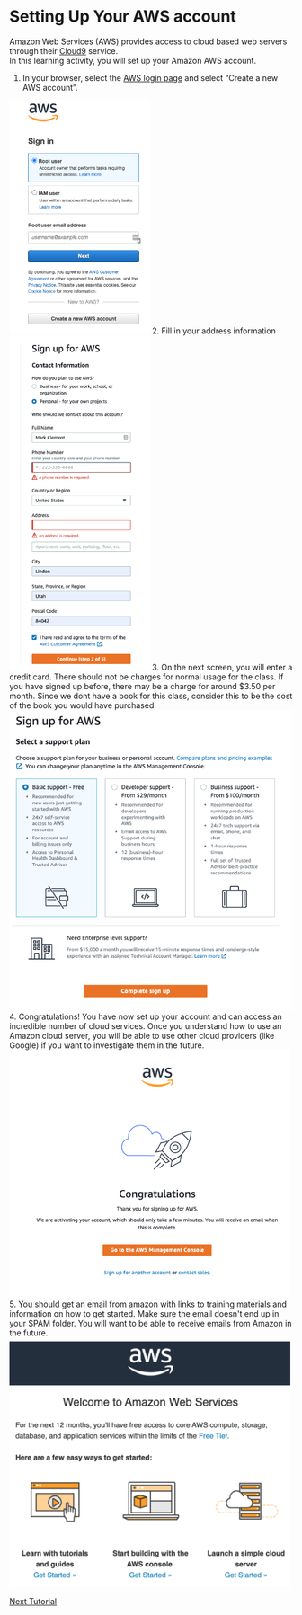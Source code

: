 # Setting Up Your AWS account
Amazon Web Services (AWS) provides access to cloud based web servers through their [Cloud9](https://aws.amazon.com/cloud9/) service.  
In this learning activity, you will set up your Amazon AWS account.

1. In your browser, select the [AWS login page](https://portal.aws.amazon.com/gp/aws/developer/registration/) and select “Create a new AWS account”.  
<img src="images/login.png" width=250>     
2. Fill in your address information  
<img src="images/signup.png" width=250>  
3. On the next screen, you will enter a credit card.  There should not be charges for normal usage for the class.  If you have signed up before, there may be a charge for around $3.50 per month.  Since we dont have a book for this class, consider this to be the cost of the book you would have purchased.  
<img src="images/free.png" width=600>  
4. Congratulations!  You have now set up your account and can access an incredible number of cloud services.  Once you understand how to use an Amazon cloud server, you will be able to use other cloud providers (like Google) if you want to investigate them in the future.  
<img src="images/congrats.png" width=500>  
5. You should get an email from amazon with links to training materials and information on how to get started.  Make sure the email doesn't end up in your SPAM folder.  You will want to be able to receive emails from Amazon in the future.  
<img src="images/email.png" width=500>


[Next Tutorial](cloud9.md)
